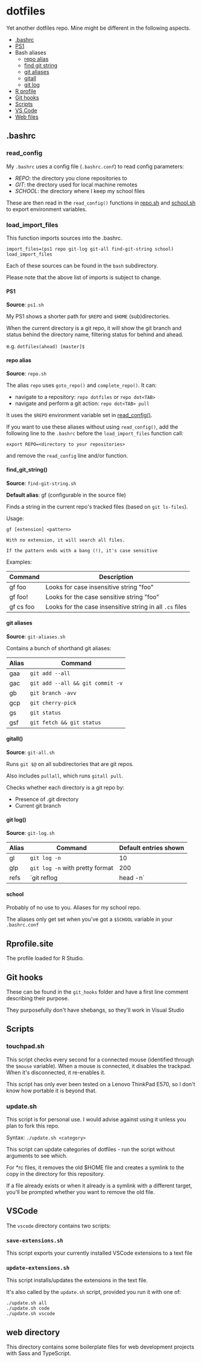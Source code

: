 # dotfiles

Yet another dotfiles repo. Mine might be different in the following aspects.

* [.bashrc](#bashrc)
* [PS1](#ps1)
* Bash aliases
  * [repo alias](#repo-alias)
  * [find git string](#find-git-string)
  * [git aliases](#git-aliases)
  * [gitall](#gitall)
  * [git log](#git-log)
* [R profile](#rprofile.site)
* [Git hooks](#git-hooks)
* [Scripts](#scripts)
* [VS Code](#vscode)
* [Web files](#web-directory)

## .bashrc

### read_config

My `.bashrc` uses a config file (`.bashrc.conf`) to read config parameters:

* *REPO*: the directory you clone repositories to
* *GIT*: the drectory used for local machine remotes
* *SCHOOL*: the directory where I keep my school files

These are then read in the `read_config()` functions in [repo.sh](#repo-alias) and [school.sh](#school) to export environment variables.

### load_import_files

This function imports sources into the .bashrc.

```shell
import_files=(ps1 repo git-log git-all find-git-string school)
load_import_files
```

Each of these sources can be found in the `bash` subdirectory.

Please note that the above list of imports is subject to change.

#### PS1

**Source**: `ps1.sh`

My PS1 shows a shorter path for `$REPO` and `$HOME` (sub)directories.

When the current directory is a git repo, it will show the git branch and status behind the directory name, filtering status for behind and ahead.

e.g. `dotfiles(ahead) [master]$`

#### repo alias

**Source**: `repo.sh`

The alias `repo` uses `goto_repo()` and `complete_repo()`. It can:
* navigate to a repository: `repo dotfiles` or `repo dot<TAB>`
* navigate and perform a git action: `repo dot<TAB> pull`

It uses the `$REPO` environment variable set in [read_config()](#read_config).

If you want to use these aliases without using `read_config()`, add the following line to the `.bashrc` before the `load_import_files` function call:

`export REPO=<directory to your repositories>`

and remove the `read_config` line and/or function.

#### find_git_string()

**Source**: `find-git-string.sh`

**Default alias**: gf (configurable in the source file)

Finds a string in the current repo's tracked files (based on `git ls-files`).

Usage:

```
gf [extension] <pattern>

With no extension, it will search all files.

If the pattern ends with a bang (!), it's case sensitive
```

Examples:

| Command | Description |
| --- | --- |
| gf foo | Looks for case insensitive string "foo" |
| gf foo! | Looks for the case sensitive string "foo" |
| gf cs foo | Looks for the case insensitive string in all `.cs` files |

#### git aliases

**Source**: `git-aliases.sh`

Contains a bunch of shorthand git aliases:

| Alias | Command |
| --- | --- |
| gaa | `git add --all` |
| gac | `git add --all && git commit -v` |
| gb | `git branch -avv` |
| gcp | `git cherry-pick` |
| gs | `git status` |
| gsf | `git fetch && git status` |

#### gitall()

**Source**: `git-all.sh`

Runs `git $@` on all subdirectories that are git repos.

Also includes `pullall`, which runs `gitall pull`.

Checks whether each directory is a git repo by:

* Presence of .git directory
* Current git branch

#### git log()

**Source**: `git-log.sh`

| Alias | Command | Default entries shown |
| ---   | ---   | --- |
| gl    | `git log -n` | 10 |
| glp   | `git log -n` with pretty format | 200 |
| refs  | `git reflog | head -n` | 10 |

#### school

Probably of no use to you. Aliases for my school repo.

The aliases only get set when you've got a `$SCHOOL` variable in your `.bashrc.conf`

## Rprofile.site

The profile loaded for R Studio.

## Git hooks

These can be found in the `git_hooks` folder and have a first line comment describing their purpose.

They purposefully don't have shebangs, so they'll work in Visual Studio

## Scripts

### touchpad.sh

This script checks every second for a connected mouse (identified through the `$mouse` variable). When a mouse is connected, it disables the trackpad. When it's disconnected, it re-enables it.

This script has only ever been tested on a Lenovo ThinkPad E570, so I don't know how portable it is beyond that.

### update.sh

This script is for personal use. I would advise against using it unless you plan to fork this repo.

Syntax: `./update.sh <category>`

This script can update categories of dotfiles - run the script without arguments to see which.

For *rc files, it removes the old $HOME file and creates a symlink to the copy in the directory for this repository.

If a file already exists or when it already is a symlink with a different target, you'll be prompted whether you want to remove the old file.

## VSCode

The `vscode` directory contains two scripts:

### `save-extensions.sh`

This script exports your currently installed VSCode extensions to a text file

### `update-extensions.sh`

This script installs/updates the extensions in the text file.

It's also called by the `update.sh` script, provided you run it with one of:

```
./update.sh all
./update.sh code
./update.sh vscode
```

## web directory

This directory contains some boilerplate files for web development projects with Sass and TypeScript.

